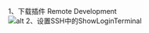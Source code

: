 1、下载插件 Remote Development  
![alt 2、设置SSH中的ShowLoginTerminal](https://github.com/ai-wen/study/blob/master/vscode_c++ssh/set.png)   



